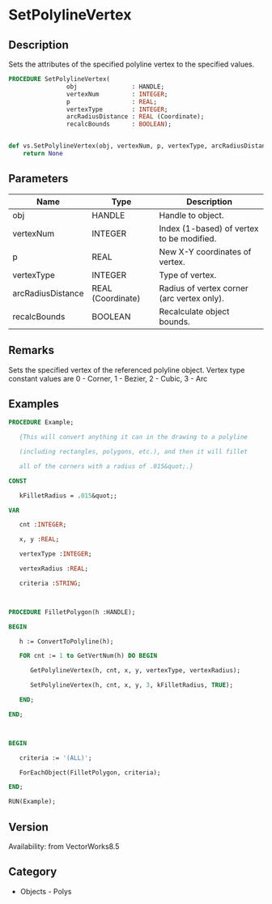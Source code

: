 # SetPolylineVertex

## Description
Sets the attributes of the specified polyline vertex to the specified values.

```pascal
PROCEDURE SetPolylineVertex(
				obj               : HANDLE;
				vertexNum         : INTEGER;
				p                 : REAL;
				vertexType        : INTEGER;
				arcRadiusDistance : REAL (Coordinate);
				recalcBounds      : BOOLEAN);
```

```python

def vs.SetPolylineVertex(obj, vertexNum, p, vertexType, arcRadiusDistance, recalcBounds):
    return None
```

## Parameters
|Name|Type|Description|
|---|---|---|
|obj|HANDLE|Handle to object.|
|vertexNum|INTEGER|Index (1-based) of vertex to be modified.|
|p|REAL|New X-Y coordinates of vertex.|
|vertexType|INTEGER|Type of vertex.|
|arcRadiusDistance|REAL (Coordinate)|Radius of vertex corner (arc vertex only).|
|recalcBounds|BOOLEAN|Recalculate object bounds.|

## Remarks
Sets the specified vertex of the referenced polyline object.  Vertex type constant values are 0 - Corner, 1 - Bezier, 2 - Cubic, 3 - Arc

## Examples
```pascal
PROCEDURE Example;

   {This will convert anything it can in the drawing to a polyline

   (including rectangles, polygons, etc.), and then it will fillet

   all of the corners with a radius of .015&quot;.}

CONST

   kFilletRadius = .015&quot;;

VAR

   cnt :INTEGER;

   x, y :REAL;

   vertexType :INTEGER;

   vertexRadius :REAL;

   criteria :STRING;



PROCEDURE FilletPolygon(h :HANDLE);

BEGIN

   h := ConvertToPolyline(h);

   FOR cnt := 1 to GetVertNum(h) DO BEGIN

      GetPolylineVertex(h, cnt, x, y, vertexType, vertexRadius);

      SetPolylineVertex(h, cnt, x, y, 3, kFilletRadius, TRUE);

   END;

END;



BEGIN

   criteria := '(ALL)';

   ForEachObject(FilletPolygon, criteria);

END;

RUN(Example);


```

## Version
Availability: from VectorWorks8.5
## Category
* Objects - Polys

